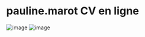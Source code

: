 # pauline.marot CV en ligne 
![image](https://user-images.githubusercontent.com/73278758/148202823-904a7275-6620-4f8b-bdc8-9ce81e9b9f11.png)
![image](https://user-images.githubusercontent.com/73278758/148268186-22753a80-b609-4d51-8c17-dd05c6657347.png)


